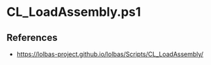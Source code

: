# CL_LoadAssembly.ps1

## References
* https://lolbas-project.github.io/lolbas/Scripts/CL_LoadAssembly/
